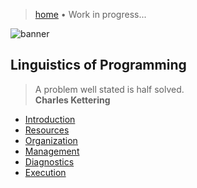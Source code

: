 > [home](/computing)
> &bull; Work in progress...

![banner](/linguistics/photos/banner.png)

## Linguistics of Programming

> A problem well stated is half solved.    
> **Charles Kettering**

* [Introduction](introduction)
* [Resources](resources)
* [Organization](organization)
* [Management](management)
* [Diagnostics](diagnostics)
* [Execution](execution)
